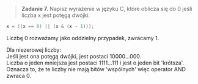 > **Zadanie 7.** Napisz wyrażenie w języku C, które oblicza się do 0 jeśli liczba x jest potęgą dwójki.

```c
x = ((x == 0) || (x & (x - 1)));
```

Liczbę 0 rozważamy jako oddzielny przypadek, zwracamy 1.

Dla niezerowej liczby:<Br>
Jeśli jest ona potęgą dwójki, jest postaci 10000...000.<br>
Liczba o jeden mniejsza jest postaci 1111...111 i jest o jeden bit 'krótsza'.<br>
Oznacza to, że te liczby nie mają bitów 'wspólnych' więc operator AND zwraca 0.